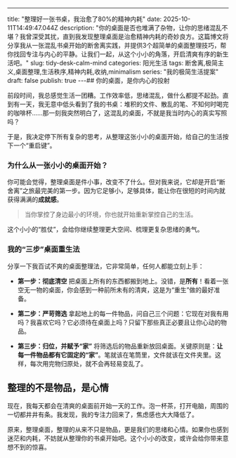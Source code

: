 ---
title: "整理好一张书桌，我治愈了80%的精神内耗"
date: 2025-10-11T14:49:47.044Z
description: "你的桌面是否也堆满了杂物，让你的思绪混乱不堪？我曾深受其扰，直到我发现整理桌面是治愈精神内耗的奇妙良方。这篇博文将分享我从一张混乱书桌开始的断舍离实践，并提供3个超简单的桌面整理技巧，帮你找回专注与内心的平静。让我们一起，从这个小小的角落，开启清爽有序的新生活吧。"
slug: tidy-desk-calm-mind
categories: 阳光生活
tags: 断舍离,极简主义,桌面整理,生活秩序,精神内耗,收纳,minimalism
series: "我的极简生活提案"
draft: false
publish: true
---## 你的桌面，是你内心的投射

前段时间，我总感觉生活一团糟。工作效率低，思绪混乱，做什么都提不起劲。直到有一天，我无意中低头看到了我的书桌：堆积的文件、散乱的笔、不知何时喝完的咖啡杯……那一刻我突然明白了，这混乱的桌面，不就是我当时内心的真实写照吗？

于是，我决定停下所有复杂的思考，从整理这张小小的桌面开始，给自己的生活按下一个“重启键”。

### 为什么从一张小小的桌面开始？

你可能会觉得，整理桌面是件小事，改变不了什么。但对我来说，它却是开启“断舍离”之旅最完美的第一步。因为它足够小，足够具体，能让你在很短的时间内就获得满满的**成就感**。

> 当你掌控了身边最小的环境，你也就开始重新掌控自己的生活。

这个小小的“胜仗”，会给你继续整理更大空间、梳理更复杂思绪的勇气。

### 我的“三步”桌面重生法

分享一下我百试不爽的桌面整理法，它非常简单，任何人都能立刻上手：

- **第一步：彻底清空**
  把桌面上所有的东西都搬到地上。没错，是**所有**！看着一张空无一物的桌面，你会感到一种前所未有的清爽，这是为“重生”做的最好准备。

- **第二步：严苛筛选**
  拿起地上的每一件物品，问自己三个问题：它现在对我有用吗？我喜欢它吗？它必须待在桌面上吗？只留下那些真正必要且让你心动的物品。

- **第三步：归位，并赋予“家”**
  将筛选后的物品重新放回桌面。关键原则是：**让每一件物品都有它固定的“家”**。笔就该在笔筒里，文件就该在文件夹里。这样，每次用完物归原处，就不会再轻易变乱了。

## 整理的不是物品，是心情

现在，我每天都会在清爽的桌面前开始一天的工作。泡一杯茶，打开电脑，周围的一切都井井有条。我发现，我的专注力回来了，焦虑感也大大降低了。

原来，整理桌面，整理的从来不只是物品，更是我们的思绪和心情。如果你也感到迷茫和内耗，不妨就从整理你的书桌开始吧。这个小小的改变，或许会给你带来意想不到的惊喜。
